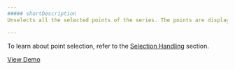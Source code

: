 ```yaml
---
##### shortDescription
Unselects all the selected points of the series. The points are displayed in an initial style.

---
```

To learn about point selection, refer to the [Selection Handling](/concepts/20%20Data%20Visualization/10%20Charts/80%20End-User%20Interaction/4%20Selection%20Handling '/Documentation/Guide/Data_Visualization/Charts/End-User_Interaction/#Selection_Handling') section.

<a href="http://js.devexpress.com/Demos/WidgetsGallery/#demo/chartschartsadvancedfeaturesmultipleseriesselection/" class="button orange small fix-width-155" style="margin-right: 20px;" target="_blank">View Demo</a>